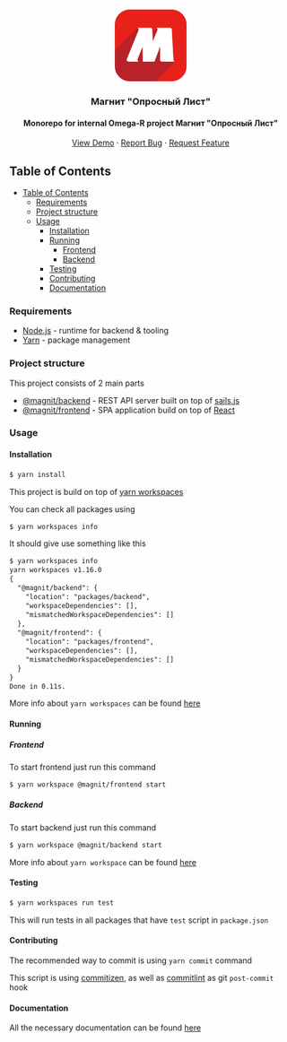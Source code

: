 <br />
<p align="center">
  <a href="https://github.com/DavidArutiunian/magnit">
    <img src="packages/frontend/src/assets/magnit.png" alt="Logo" width="128" height="128">
  </a>

  <h3 align="center">Магнит "Опросный Лист"</h3>

  <h4 align="center">Monorepo for internal Omega-R project Магнит "Опросный Лист"</h4>

  <p align="center">
    <a href="https://magnit-omega-r.herokuapp.com/">View Demo</a>
    ·
    <a href="https://github.com/DavidArutiunian/magnit/issues">Report Bug</a>
    ·
    <a href="https://github.com/DavidArutiunian/magnit/issues">Request Feature</a>
  </p>
</p>

## Table of Contents

- [Table of Contents](#table-of-contents)
  - [Requirements](#requirements)
  - [Project structure](#project-structure)
  - [Usage](#usage)
    - [Installation](#installation)
    - [Running](#running)
      - [Frontend](#frontend)
      - [Backend](#backend)
    - [Testing](#testing)
    - [Contributing](#contributing)
    - [Documentation](#documentation)

### Requirements

* [Node.js](https://nodejs.org/en/) - runtime for backend & tooling
* [Yarn](https://yarnpkg.com/lang/en/) - package management

### Project structure

This project consists of 2 main parts

* [@magnit/backend](./packages/backend) - REST API server built on top of [sails.js](https://sailsjs.com/)
* [@magnit/frontend](./packages/frontend) - SPA application build on top of [React](https://reactjs.org/)

### Usage

#### Installation

```bash
$ yarn install
```

This project is build on top of [yarn workspaces](https://yarnpkg.com/en/docs/workspaces)

You can check all packages using

```bash
$ yarn workspaces info
```

It should give use something like this

```
$ yarn workspaces info
yarn workspaces v1.16.0
{
  "@magnit/backend": {
    "location": "packages/backend",
    "workspaceDependencies": [],
    "mismatchedWorkspaceDependencies": []
  },
  "@magnit/frontend": {
    "location": "packages/frontend",
    "workspaceDependencies": [],
    "mismatchedWorkspaceDependencies": []
  }
}
Done in 0.11s.
```

More info about `yarn workspaces` can be found [here](https://yarnpkg.com/en/docs/cli/workspaces)


#### Running

##### Frontend

To start frontend just run this command

```bash
$ yarn workspace @magnit/frontend start
```

##### Backend

To start backend just run this command

```bash
$ yarn workspace @magnit/backend start
```

More info about `yarn workspace` can be found [here](https://yarnpkg.com/en/docs/cli/workspace)

#### Testing

```bash
$ yarn workspaces run test
```

This will run tests in all packages that have `test` script in `package.json`


#### Contributing

The recommended way to commit is using `yarn commit` command

This script is using [commitizen](https://github.com/commitizen/cz-cli), as well as [commitlint](https://github.com/conventional-changelog/commitlint) as git `post-commit` hook

#### Documentation

All the necessary documentation can be found [here](./docs)
